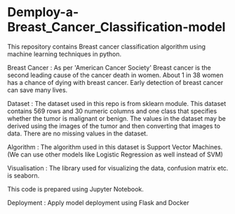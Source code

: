 # Demploy-a-Breast_Cancer_Classification-model

This repository contains Breast cancer classification algorithm using machine learning techniques in python.

Breast Cancer : As per 'American Cancer Society' Breast cancer is the second leading cause of the cancer death in women. About 1 in 38 women has a chance of dying with breast cancer. Early detection of breast cancer can save many lives.

Dataset : The dataset used in this repo is from sklearn module. This dataset contains 569 rows and 30 numeric columns and one class that specifies whether the tumor is malignant or benign. The values in the dataset may be derived using the images of the tumor and then converting that images to data. There are no missing values in the dataset.

Algorithm : The algorithm used in this dataset is Support Vector Machines. (We can use other models like Logistic Regression as well instead of SVM)

Visualisation : The library used for visualizing the data, confusion matrix etc. is seaborn.

This code is prepared using Jupyter Notebook.

Deployment : Apply model deployment using Flask and Docker
